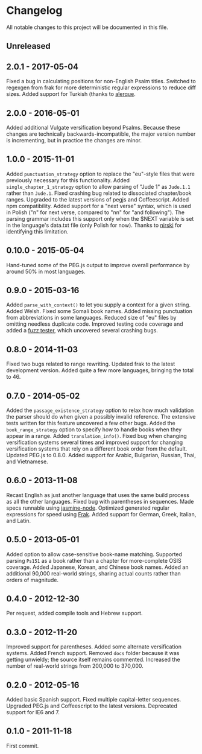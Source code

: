 # Changelog

All notable changes to this project will be documented in this file.

## Unreleased

## 2.0.1 - 2017-05-04

Fixed a bug in calculating positions for non-English Psalm titles. Switched to regexgen from frak for more deterministic regular expressions to reduce diff sizes. Added support for Turkish (thanks to [alerque](https://github.com/alerque).

## 2.0.0 - 2016-05-01

Added additional Vulgate versification beyond Psalms. Because these changes are technically backwards-incompatible, the major version number is incrementing, but in practice the changes are minor.

## 1.0.0 - 2015-11-01

Added `punctuation_strategy` option to replace the "eu"-style files that were previously necessary for this functionality. Added `single_chapter_1_strategy` option to allow parsing of "Jude 1" as `Jude.1.1` rather than `Jude.1`. Fixed crashing bug related to dissociated chapter/book ranges. Upgraded to the latest versions of pegjs and Coffeescript. Added npm compatibility. Added support for a "next verse" syntax, which is used in Polish ("n" for next verse, compared to "nn" for "and following"). The parsing grammar includes this support only when the $NEXT variable is set in the language's data.txt file (only Polish for now). Thanks to [nirski](https://github.com/openbibleinfo/Bible-Passage-Reference-Parser/issues/16) for identifying this limitation.

## 0.10.0 - 2015-05-04

Hand-tuned some of the PEG.js output to improve overall performance by around 50% in most languages.

## 0.9.0 - 2015-03-16

Added `parse_with_context()` to let you supply a context for a given string. Added Welsh. Fixed some Somali book names. Added missing punctuation from abbreviations in some languages. Reduced size of "eu" files by omitting needless duplicate code. Improved testing code coverage and added a [fuzz tester](https://github.com/openbibleinfo/Bible-Passage-Reference-Parser/blob/master/bin/fuzz/fuzz_lang.coffee), which uncovered several crashing bugs.

## 0.8.0 - 2014-11-03

Fixed two bugs related to range rewriting. Updated frak to the latest development version. Added quite a few more languages, bringing the total to 46.

## 0.7.0 - 2014-05-02

Added the `passage_existence_strategy` option to relax how much validation the parser should do when given a possibly invalid reference. The extensive tests written for this feature uncovered a few other bugs. Added the `book_range_strategy` option to specify how to handle books when they appear in a range. Added `translation_info()`. Fixed bug when changing versification systems several times and improved support for changing versification systems that rely on a different book order from the default. Updated PEG.js to 0.8.0. Added support for Arabic, Bulgarian, Russian, Thai, and Vietnamese.

## 0.6.0 - 2013-11-08

Recast English as just another language that uses the same build process as all the other languages. Fixed bug with parentheses in sequences. Made specs runnable using [jasmine-node](https://github.com/mhevery/jasmine-node). Optimized generated regular expressions for speed using [Frak](https://github.com/noprompt/frak). Added support for German, Greek, Italian, and Latin.

## 0.5.0 - 2013-05-01

Added option to allow case-sensitive book-name matching. Supported parsing `Ps151` as a book rather than a chapter for more-complete OSIS coverage. Added Japanese, Korean, and Chinese book names. Added an additional 90,000 real-world strings, sharing actual counts rather than orders of magnitude.

## 0.4.0 - 2012-12-30

Per request, added compile tools and Hebrew support.

## 0.3.0 - 2012-11-20

Improved support for parentheses. Added some alternate versification systems. Added French support. Removed `docs` folder because it was getting unwieldy; the source itself remains commented. Increased the number of real-world strings from 200,000 to 370,000.

## 0.2.0 - 2012-05-16

Added basic Spanish support. Fixed multiple capital-letter sequences. Upgraded PEG.js and Coffeescript to the latest versions. Deprecated support for IE6 and 7.

## 0.1.0 - 2011-11-18

First commit.
